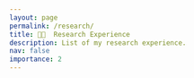```yaml
---
layout: page
permalink: /research/
title: 👨‍💻  Research Experience
description: List of my research experience.
nav: false
importance: 2
---
```



